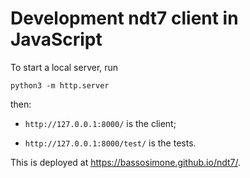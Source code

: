 # Development ndt7 client in JavaScript

To start a local server, run

```
python3 -m http.server
```

then:

- `http://127.0.0.1:8000/` is the client;

- `http://127.0.0.1:8000/test/` is the tests.

This is deployed at https://bassosimone.github.io/ndt7/.
